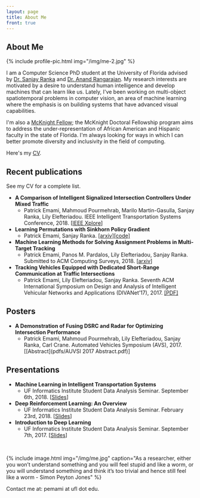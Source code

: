 ```yaml
---
layout: page
title: About Me
front: true
---
```


## About Me

{%
    include profile-pic.html
    img="/img/me-2.jpg"
%}

I am a Computer Science PhD student at the University of Florida advised by [Dr. Sanjay Ranka](https://sites.google.com/site/sanjayranka/) and [Dr. Anand Rangarajan](https://www.cise.ufl.edu/~anand/bio.html). My research interests are motivated by a desire to understand human intelligence and develop machines that can learn like us. Lately, I've been working on multi-object spatiotemporal problems in computer vision, an area of machine learning where the emphasis is on building systems that have advanced visual capabilities.

I'm also a [McKnight Fellow](http://fefonline.org/mdf.html); the McKnight Doctoral Fellowship program aims to address the under-representation of African American and Hispanic faculty in the state of Florida. I'm always looking for ways in which I can better promote diversity and inclusivity in the field of computing. 

Here's my [CV](pdfs/cv.pdf).

## Recent publications

See my CV for a complete list.

* **A Comparison of Intelligent Signalized Intersection Controllers Under Mixed Traffic**
    * Patrick Emami, Mahmoud Pourmehrab, Marilo Martin-Gasulla, Sanjay Ranka, Lily Elefteriadou. IEEE Intelligent Transportation Systems Conference, 2018. [[IEEE Xplore](https://ieeexplore.ieee.org/abstract/document/8569939)]
* **Learning Permutations with Sinkhorn Policy Gradient**
    * Patrick Emami, Sanjay Ranka. [[arxiv]](https://arxiv.org/abs/1805.07010)[[code]](https://github.com/pemami4911/sinkhorn-policy-gradient.pytorch)
* **Machine Learning Methods for Solving Assignment Problems in Multi-Target Tracking**
    * Patrick Emami, Panos M. Pardalos, Lily Elefteriadou, Sanjay Ranka. Submitted to ACM Computing Surveys, 2018. [[arxiv](https://arxiv.org/abs/1802.06897v1)]
* **Tracking Vehicles Equipped with Dedicated Short-Range Communication at Traffic Intersections**
    * Patrick Emami, Lily Elefteriadou, Sanjay Ranka. Seventh ACM International Symposium on Design and Analysis of Intelligent Vehicular Networks and Applications (DIVANet’17), 2017. [[PDF]](pdfs/tracking-vehicles-equipped-with-dsrc.pdf)

## Posters

* **A Demonstration of Fusing DSRC and Radar for Optimizing Intersection Performance**
    * Patrick Emami, Mahmoud Pourmehrab, Lily Elefteriadou, Sanjay Ranka, Carl Crane. Automated Vehicles Symposium (AVS), 2017. [[Abstract](pdfs/AUVSI 2017 Abstract.pdf)]

## Presentations

* **Machine Learning in Intelligent Transportation Systems**
  * UF Informatics Institute Student Data Analysis Seminar. September 6th, 2018. [[Slides](pdfs/ml-in-its.pdf)]
* **Deep Reinforcement Learning: An Overview**
    * UF Informatics Institute Student Data Analysis Seminar. February 23rd, 2018. [[Slides](pdfs/slides-deep-reinforcement.pdf)]
* **Introduction to Deep Learning**
    * UF Informatics Institute Student Data Analysis Seminar. September 7th, 2017. [[Slides](pdfs/deep-learning.pdf)]
<br>

{%
    include image.html
    img="/img/me.jpg"
    caption="As a researcher, either you won’t understand something and you will feel stupid and like a worm, or you will understand something and think it’s too trivial and hence still feel like a worm - Simon Peyton Jones"
%}

Contact me at: pemami at ufl dot edu.
